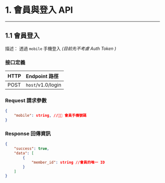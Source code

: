 # 1. 會員與登入 API
---

## 1.1 會員登入
描述： 透過 `mobile` 手機登入 *(目前先不考慮 Auth Token )*

### 接口定義

| HTTP | Endpoint 路徑                     |
| :--- | :-------------------------------- |
| POST | `host`/v1.0/login |


### Request 請求參數
```json
{
    "mobile": string, // 會員手機號碼
}
```

### Response 回傳資訊
```json
{
    "success": true,
    "data": [
        {
            "member_id": string //會員的唯一 ID
        }
    ]
}
```